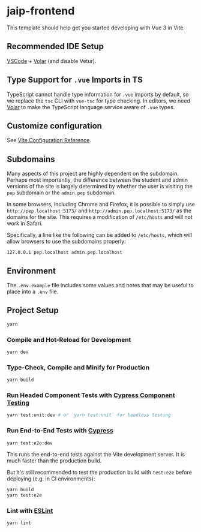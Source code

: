 # jaip-frontend

This template should help get you started developing with Vue 3 in Vite.

## Recommended IDE Setup

[VSCode](https://code.visualstudio.com/) + [Volar](https://marketplace.visualstudio.com/items?itemName=Vue.volar) (and disable Vetur).

## Type Support for `.vue` Imports in TS

TypeScript cannot handle type information for `.vue` imports by default, so we replace the `tsc` CLI with `vue-tsc` for type checking. In editors, we need [Volar](https://marketplace.visualstudio.com/items?itemName=Vue.volar) to make the TypeScript language service aware of `.vue` types.

## Customize configuration

See [Vite Configuration Reference](https://vite.dev/config/).

## Subdomains
Many aspects of this project are highly dependent on the subdomain. Perhaps most importantly, the difference between the student and admin versions of the site is largely determined by whether the user is visiting the `pep` subdomain or the `admin.pep` subdomain.

In some browsers, including Chrome and Firefox, it is possible to simply use `http://pep.localhost:5173/` and `http://admin.pep.localhost:5173/` as the domains for the site. This requires a modification of `/etc/hosts` and will not work in Safari.

Specifically, a line like the following can be added to `/etc/hosts`, which will allow browsers to use the subdomains properly:
````
127.0.0.1 pep.localhost admin.pep.localhost
````

## Environment
The `.env.example` file includes some values and notes that may be useful to place into a `.env` file.

## Project Setup

```sh
yarn
```

### Compile and Hot-Reload for Development

```sh
yarn dev
```

### Type-Check, Compile and Minify for Production

```sh
yarn build
```

### Run Headed Component Tests with [Cypress Component Testing](https://on.cypress.io/component)

```sh
yarn test:unit:dev # or `yarn test:unit` for headless testing
```

### Run End-to-End Tests with [Cypress](https://www.cypress.io/)

```sh
yarn test:e2e:dev
```

This runs the end-to-end tests against the Vite development server.
It is much faster than the production build.

But it's still recommended to test the production build with `test:e2e` before deploying (e.g. in CI environments):

```sh
yarn build
yarn test:e2e
```

### Lint with [ESLint](https://eslint.org/)

```sh
yarn lint
```

